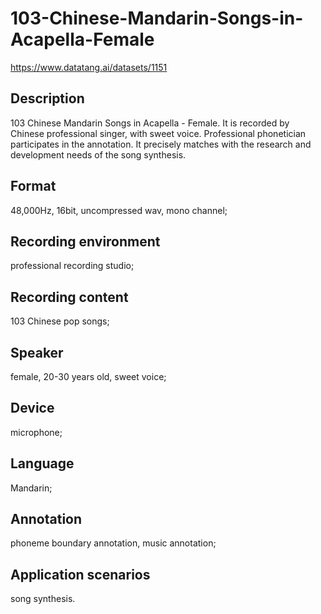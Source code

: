 # 103-Chinese-Mandarin-Songs-in-Acapella-Female
https://www.datatang.ai/datasets/1151

## Description
103 Chinese Mandarin Songs in Acapella - Female. It is recorded by Chinese professional singer, with sweet voice. Professional phonetician participates in the annotation. It precisely matches with the research and development needs of the song synthesis.

## Format
48,000Hz, 16bit, uncompressed wav, mono channel;

## Recording environment
professional recording studio;

## Recording content
103 Chinese pop songs;

## Speaker
female, 20-30 years old, sweet voice;

## Device
microphone;

## Language
Mandarin;

## Annotation
phoneme boundary annotation, music annotation;

## Application scenarios
song synthesis.

